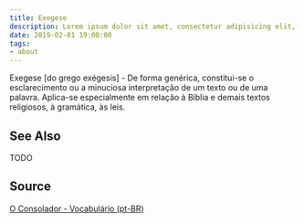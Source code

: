 ```yaml
---
title: Exegese
description: Lorem ipsum dolor sit amet, consectetur adipisicing elit, sed do eiusmod tempor incididunt ut labore et dolore magna aliqua.  TODO
date: 2019-02-01 19:00:00
tags:
- about
---
```


Exegese [do grego exégesis] - De forma genérica, constitui-se o esclarecimento ou a minuciosa interpretação de um texto ou de uma palavra. Aplica-se especialmente em relação à Bíblia e demais textos religiosos, à gramática, às leis.

## See Also
TODO

## Source
[O Consolador - Vocabulário (pt-BR)](http://www.oconsolador.com.br/linkfixo/vocabulario/principal.html)


